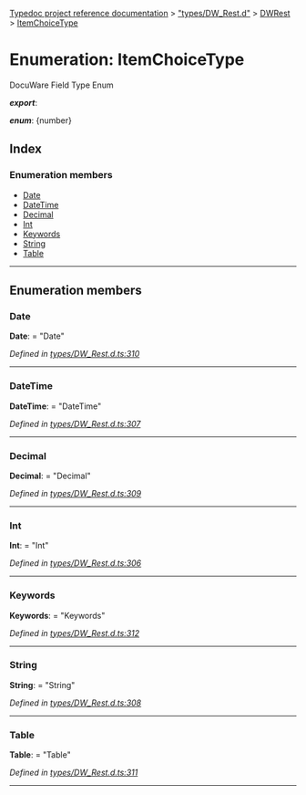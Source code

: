 [Typedoc project reference documentation](../README.md) > ["types/DW_Rest.d"](../modules/_types_dw_rest_d_.md) > [DWRest](../modules/_types_dw_rest_d_.dwrest.md) > [ItemChoiceType](../enums/_types_dw_rest_d_.dwrest.itemchoicetype.md)

# Enumeration: ItemChoiceType

DocuWare Field Type Enum

*__export__*: 

*__enum__*: {number}

## Index

### Enumeration members

* [Date](_types_dw_rest_d_.dwrest.itemchoicetype.md#date)
* [DateTime](_types_dw_rest_d_.dwrest.itemchoicetype.md#datetime)
* [Decimal](_types_dw_rest_d_.dwrest.itemchoicetype.md#decimal)
* [Int](_types_dw_rest_d_.dwrest.itemchoicetype.md#int)
* [Keywords](_types_dw_rest_d_.dwrest.itemchoicetype.md#keywords)
* [String](_types_dw_rest_d_.dwrest.itemchoicetype.md#string)
* [Table](_types_dw_rest_d_.dwrest.itemchoicetype.md#table)

---

## Enumeration members

<a id="date"></a>

###  Date

**Date**:  = "Date"

*Defined in [types/DW_Rest.d.ts:310](https://github.com/DocuWare/REST-Sample-TS/blob/master/src/types/DW_Rest.d.ts#L310)*

___
<a id="datetime"></a>

###  DateTime

**DateTime**:  = "DateTime"

*Defined in [types/DW_Rest.d.ts:307](https://github.com/DocuWare/REST-Sample-TS/blob/master/src/types/DW_Rest.d.ts#L307)*

___
<a id="decimal"></a>

###  Decimal

**Decimal**:  = "Decimal"

*Defined in [types/DW_Rest.d.ts:309](https://github.com/DocuWare/REST-Sample-TS/blob/master/src/types/DW_Rest.d.ts#L309)*

___
<a id="int"></a>

###  Int

**Int**:  = "Int"

*Defined in [types/DW_Rest.d.ts:306](https://github.com/DocuWare/REST-Sample-TS/blob/master/src/types/DW_Rest.d.ts#L306)*

___
<a id="keywords"></a>

###  Keywords

**Keywords**:  = "Keywords"

*Defined in [types/DW_Rest.d.ts:312](https://github.com/DocuWare/REST-Sample-TS/blob/master/src/types/DW_Rest.d.ts#L312)*

___
<a id="string"></a>

###  String

**String**:  = "String"

*Defined in [types/DW_Rest.d.ts:308](https://github.com/DocuWare/REST-Sample-TS/blob/master/src/types/DW_Rest.d.ts#L308)*

___
<a id="table"></a>

###  Table

**Table**:  = "Table"

*Defined in [types/DW_Rest.d.ts:311](https://github.com/DocuWare/REST-Sample-TS/blob/master/src/types/DW_Rest.d.ts#L311)*

___

